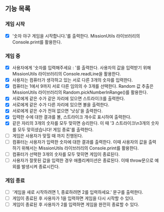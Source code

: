 ## 기능 목록

### 게임 시작

- [x] '숫자 야구 게임을 시작합니다.'를 출력한다. MissionUtils 라이브러리의 Console.print를 활용한다.

### 게임 중

- [x] 사용자에게 '숫자를 입력해주세요 : '를 출력한다. 사용자의 값을 입력받기 위해 MissionUtils 라이브러리의 Console.readLine을 활용한다.
- [x] 사용자는 컴퓨터가 생각하고 있는 서로 다른 3개의 숫자를 입력한다.
- [x] 컴퓨터는 1에서 9까지 서로 다른 임의의 수 3개를 선택한다. Random 값 추출은 MissionUtils 라이브러리의 Random.pickNumberInRange()를 활용한다.
- [x] 서로에게 같은 수가 같은 자리에 있으면 스트라이크를 출력한다.
- [x] 서로에게 같은 수가 다른 자리에 있으면 볼을 출력한다.
- [x] 서로에게 같은 수가 전혀 없으면 '낫싱'을 출력한다.
- [x] 입력한 수에 대한 결과를 볼, 스트라이크 개수로 표시하여 출력한다.
- [x] 같은 자리의 3개의 숫자를 모두 맞히면 승리한다. 이 때 '3 스트라이크\n3개의 숫자를 모두 맞히셨습니다! 게임 종료'를 출력한다.
- [ ] 게임은 사용자가 맞힐 때 까지 진행된다.
- [ ] 컴퓨터는 사용자가 입력한 숫자에 대한 결과를 출력한다. 이때 사용자의 값을 출력하기 위해서는 MissionUtils 라이브러리의 Console.print를 활용한다.
- [ ] 컴퓨터가 선택한 3개의 숫자를 모두 맞히면 게임이 종료된다.
- [ ] 사용자가 잘못된 값을 입력한 경우 애플리케이션은 종료된다. 이때 throw문으로 예외를 발생시켜 종료시킨다.

### 게임 종료

- [ ] '게임을 새로 시작하려면 1, 종료하려면 2를 입력하세요.' 문구를 출력한다.
- [ ] 게임이 종료된 후 사용자가 1을 입력하면 게임을 다시 시작할 수 있다.
- [ ] 게임이 종료된 후 사용자가 2를 입력하면 게임을 완전히 종료할 수 있다.
